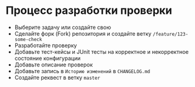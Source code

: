 # Процесс разработки проверки

- Выберите задачу или создайте свою
- Сделайте форк (Fork) репозитория и создайте ветку `/feature/123-some-check`
- Разработайте проверку
- Добавьте тест-кейсы и JUnit тесты на корректное и некорректное состояние конфигурации
- Добавьте описание проверок
- Добавьте запись в `Историю изменений` в `CHANGELOG.md`
- Создайте реквест в ветку `master`
